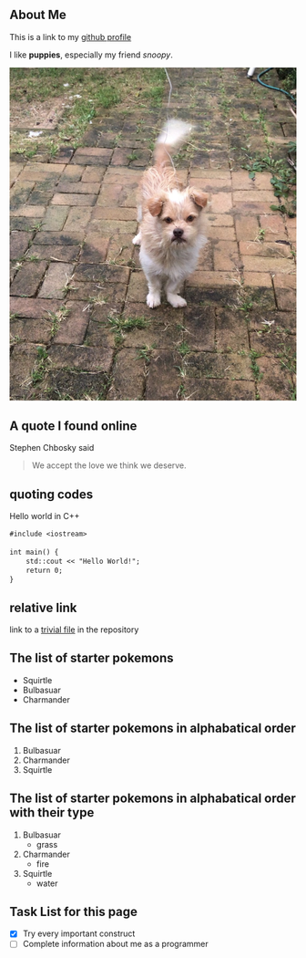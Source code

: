 ## About Me

This is a link to my [github profile](https://github.com/Ruzhuang)

I like **puppies**, especially my friend *snoopy*.

![snoopy](snoopy.jpg)

## A quote I found online

Stephen Chbosky said
> We accept the love we think we deserve.

## quoting codes
Hello world in C++
```
#include <iostream>

int main() {
    std::cout << "Hello World!";
    return 0;
}
```

## relative link

link to a [trivial file](trivial.md) in the repository


## The list of starter pokemons
- Squirtle
- Bulbasuar
- Charmander


## The list of starter pokemons in alphabatical order
1. Bulbasuar
2. Charmander
3. Squirtle

## The list of starter pokemons in alphabatical order with their type
1. Bulbasuar
   - grass
2. Charmander
   - fire
3. Squirtle
   - water

## Task List for this page

- [x] Try every important construct
- [ ] Complete information about me as a programmer